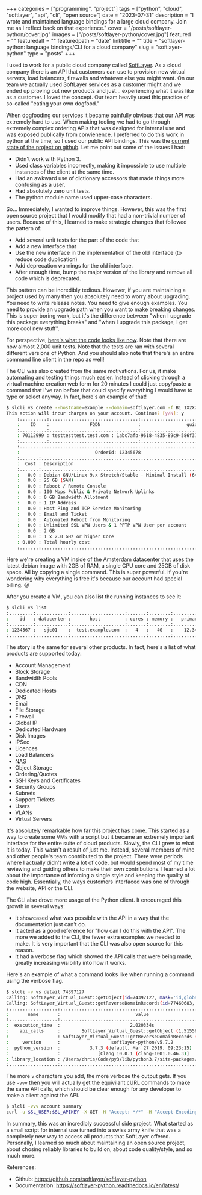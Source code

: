 +++
categories = ["programming", "project"]
tags = ["python", "cloud", "softlayer", "api", "cli", "open source"]
date = "2023-07-31"
description = "I wrote and maintained language bindings for a large cloud company. Join me as I reflect back on that experience."
cover = "/posts/softlayer-python/cover.jpg"
images = ["/posts/softlayer-python/cover.jpg"]
featured = ""
featuredalt = ""
featuredpath = "date"
linktitle = ""
title = "softlayer-python: language bindings/CLI for a cloud company"
slug = "softlayer-python"
type = "posts"
+++

I used to work for a public cloud company called [SoftLayer](https://en.wikipedia.org/wiki/IBM_Cloud#SoftLayer). As a cloud company there is an API that customers can use to provision new virtual servers, load balancers, firewalls and whatever else you might want. On our team we actually used SoftLayer services as a customer might and we ended up proving out new products and just... experiencing what it was like as a customer. I loved the concept. Our team heavily used this practice of so-called "eating your own dogfood."

When dogfooding our services it became painfully obvious that our API was extremely hard to use. When making tooling we had to go through extremely complex ordering APIs that was designed for internal use and was exposed publically from convienence. I preferred to do this work in python at the time, so I used our public API bindings. This was the [current state of the project on github](https://github.com/softlayer/softlayer-python/tree/59b331dd9c33d9582d425be192fd3c2d63368d5d). Let me point out some of the issues I had:

- Didn't work with Python 3.
- Used class variables incorrectly, making it impossible to use multiple instances of the client at the same time.
- Had an awkward use of dictionary accessors that made things more confusing as a user.
- Had absolutely zero unit tests.
- The python module name used upper-case characters.

So... Immediately, I wanted to improve things. However, this was the first open source project that I would modify that had a non-trivial number of users. Because of this, I learned to make strategic changes that followed the pattern of:

- Add several unit tests for the part of the code that
- Add a new interface that
- Use the new interface in the implementation of the old interface (to reduce code duplication)
- Add deprecation warnings for the old interface.
- After enough time, bump the major version of the library and remove all code which is deprecated.

This pattern can be incredibly tedious. However, if you are maintaining a project used by many then you absolutely need to worry about upgrading. You need to write release notes. You need to give enough examples. You need to provide an upgrade path when you want to make breaking changes. This is super boring work, but it's the difference between "when I upgrade this package everything breaks" and "when I upgrade this package, I get more cool new stuff".

For perspective, [here's what the code looks like now](https://github.com/softlayer/softlayer-python). Note that there are now almost 2,000 unit tests. Note that the tests are ran with several different versions of Python. And you should also note that there's an entire command line client in the repo as well!

The CLI was also created from the same motivations. For us, it make automating and testing things much easier. Instead of clicking through a virtual machine creation web form for 20 minutes I could just copy/paste a command that I've ran before that could specify everything I would have to type or select anyway. In fact, here's an example of that!

```bash
$ slcli vs create --hostname=example --domain=softlayer.com -f B1_1X2X25 -o DEBIAN_LATEST_64  --datacenter=ams01 --billing=hourly
This action will incur charges on your account. Continue? [y/N]: y
    :..........:.................................:......................................:...........................:
    :    ID    :               FQDN              :                 guid                 :         Order Date        :
    :..........:.................................:......................................:...........................:
    : 70112999 : testtesttest.test.com : 1abc7afb-9618-4835-89c9-586f3711d8ea : 2019-01-30T17:16:58-06:00 :
    :..........:.................................:......................................:...........................:
    :.........................................................................:
    :                            OrderId: 12345678                            :
    :.......:.................................................................:
    :  Cost : Description                                                     :
    :.......:.................................................................:
    :   0.0 : Debian GNU/Linux 9.x Stretch/Stable - Minimal Install (64 bit)  :
    :   0.0 : 25 GB (SAN)                                                     :
    :   0.0 : Reboot / Remote Console                                         :
    :   0.0 : 100 Mbps Public & Private Network Uplinks                       :
    :   0.0 : 0 GB Bandwidth Allotment                                        :
    :   0.0 : 1 IP Address                                                    :
    :   0.0 : Host Ping and TCP Service Monitoring                            :
    :   0.0 : Email and Ticket                                                :
    :   0.0 : Automated Reboot from Monitoring                                :
    :   0.0 : Unlimited SSL VPN Users & 1 PPTP VPN User per account           :
    :   0.0 : 2 GB                                                            :
    :   0.0 : 1 x 2.0 GHz or higher Core                                      :
    : 0.000 : Total hourly cost                                               :
    :.......:.................................................................:
```

Here we're creating a VM inside of the Amsterdam datacenter that uses the latest debian image with 2GB of RAM, a single CPU core and 25GB of disk space. All by copying a single command. This is super powerful. If you're wondering why everything is free it's because our account had special billing. 😛

After you create a VM, you can also list the running instances to see it:
```bash
$ slcli vs list
:.........:............:....................:.......:........:................:..............:....................:
:    id   : datacenter :       host         : cores : memory :   primary_ip   :  backend_ip  : active_transaction :
:.........:............:....................:.......:........:................:..............:....................:
: 1234567 :   sjc01    :  test.example.com  :   4   :   4G   :    12.34.56    :   65.43.21   :         -          :
:.........:............:....................:.......:........:................:..............:....................:
```

The story is the same for several other products. In fact, here's a list of what products are supported today:

- Account Management
- Block Storage
- Bandwidth Pools
- CDN
- Dedicated Hosts
- DNS
- Email
- File Storage
- Firewall
- Global IP
- Dedicated Hardware
- Disk Images
- IPSec
- Licences
- Load Balancers
- NAS
- Object Storage
- Ordering/Quotes
- SSH Keys and Certificates
- Security Groups
- Subnets
- Support Tickets
- Users
- VLANs
- Virtual Servers

It's absolutely remarkable how far this project has come. This started as a way to create some VMs with a script but it became an extremely important interface for the entire suite of cloud products. Slowly, the CLI grew to what it is today. This wasn't a result of just me. Instead, several members of mine and other people's team contributed to the project. There were periods where I actually didn't write a lot of code, but would spend most of my time reviewing and guiding others to make their own contributions. I learned a lot about the importance of inforcing a single style and keeping the quality of code high. Essentially, the ways customers interfaced was one of through the website, API or the CLI.

The CLI also drove more usage of the Python client. It encouraged this growth in several ways:

- It showcased what was possible with the API in a way that the documentation just can't do.
- It acted as a good reference for "how can I do this with the API". The more we added to the CLI, the fewer extra examples we needed to make. It is very important that the CLI was also open source for this reason.
- It had a verbose flag which showed the API calls that were being made, greatly increasing visibility into how it works.

Here's an example of what a command looks like when running a command using the verbose flag.
```bash
$ slcli -v vs detail 74397127
Calling: SoftLayer_Virtual_Guest::getObject(id=74397127, mask='id,globalIdentifier,fullyQualifiedDomainName,hostname,domain', filter='None', args=(), limit=None, offset=None))
Calling: SoftLayer_Virtual_Guest::getReverseDomainRecords(id=77460683, mask='', filter='None', args=(), limit=None, offset=None))
:..................:..............................................................:
:       name       :                            value                             :
:..................:..............................................................:
:  execution_time  :                          2.020334s                           :
:    api_calls     :        SoftLayer_Virtual_Guest::getObject (1.515583s)        :
:                  : SoftLayer_Virtual_Guest::getReverseDomainRecords (0.494480s) :
:     version      :                   softlayer-python/v5.7.2                    :
:  python_version  :           3.7.3 (default, Mar 27 2019, 09:23:15)             :
:                  :              [Clang 10.0.1 (clang-1001.0.46.3)]              :
: library_location : /Users/chris/Code/py3/lib/python3.7/site-packages/SoftLayer  :
:..................:..............................................................:
```

The more `v` characters you add, the more verbose the output gets. If you use `-vvv` then you will actually get the equivilant cURL commands to make the same API calls, which should be clear enough for any developer to make a client against the API.

```bash
$ slcli -vvv account summary
curl -u $SL_USER:$SL_APIKEY -X GET -H "Accept: */*" -H "Accept-Encoding: gzip, deflate, compress"  'https://api.softlayer.com/rest/v3.1/SoftLayer_Account/getObject.json?objectMask=mask%5B%0A++++++++++++nextInvoiceTotalAmount%2C%0A++++++++++++pendingInvoice%5BinvoiceTotalAmount%5D%2C%0A++++++++++++blockDeviceTemplateGroupCount%2C%0A++++++++++++dedicatedHostCount%2C%0A++++++++++++domainCount%2C%0A++++++++++++hardwareCount%2C%0A++++++++++++networkStorageCount%2C%0A++++++++++++openTicketCount%2C%0A++++++++++++networkVlanCount%2C%0A++++++++++++subnetCount%2C%0A++++++++++++userCount%2C%0A++++++++++++virtualGuestCount%0A++++++++++++%5D'
```

In summary, this was an incredibly successful side project. What started as a small script for internal use turned into a swiss army knife that was a completely new way to access all products that SoftLayer offered. Personally, I learned so much about maintaining an open source project, about chosing reliably libraries to build on, about code quality/style, and so much more.

References:
- Github: https://github.com/softlayer/softlayer-python
- Documentation: https://softlayer-python.readthedocs.io/en/latest/
